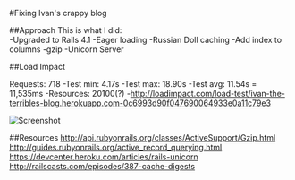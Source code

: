 #Fixing Ivan's crappy blog

##Approach
This is what I did:  
-Upgraded to Rails 4.1
-Eager loading
-Russian Doll caching
-Add index to columns
-gzip
-Unicorn Server

##Load Impact

Requests: 718
-Test min: 4.17s
-Test max: 18.90s
-Test avg: 11.54s = 11,535ms
-Resources: 20100(?)
-http://loadimpact.com/load-test/ivan-the-terribles-blog.herokuapp.com-0c6993d90f047690064933e0a11c79e3

![Screenshot](https://dl.dropbox.com/s/ue1pgcop2g7bdlv/Screen%20Shot%202014-10-15%20at%2011.08.05%20PM.png?dl=0)

##Resources
http://api.rubyonrails.org/classes/ActiveSupport/Gzip.html  
http://guides.rubyonrails.org/active_record_querying.html  
https://devcenter.heroku.com/articles/rails-unicorn  
http://railscasts.com/episodes/387-cache-digests
